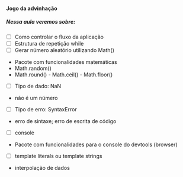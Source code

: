 #### Jogo da advinhação


##### Nessa aula veremos sobre:

- [ ] Como controlar o fluxo da aplicação
- [ ] Estrutura de repetição while
- [ ] Gerar número aleatório utilizando Math()

- Pacote com funcionalidades matemáticas
- Math.random()
- Math.round() - Math.ceil() - Math.floor()
- [ ] Tipo de dado: NaN
- não é um número
- [ ] Tipo de erro: SyntaxError
- erro de sintaxe; erro de escrita de código
- [ ] console
- Pacote com funcionalidades para o console do devtools (browser)
- [ ] template literals ou template strings
- interpolação de dados